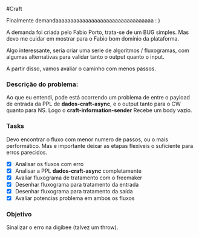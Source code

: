 #Craft 

Finalmente demandaaaaaaaaaaaaaaaaaaaaaaaaaaaaaaaaa : ) 

A demanda foi criada pelo Fabio Porto, trata-se de um BUG simples. Mas devo me cuidar em mostrar para o Fabio bom domínio da plataforma. 

Algo interessante, seria criar uma serie de algoritmos / fluxogramas, com algumas alternativas para validar tanto o output quanto o input.

A partir disso, vamos avaliar o caminho com menos passos. 

### Descrição do problema: 

Ao que eu entendi, pode está ocorrendo um problema de entre o payload de entrada da PPL de **dados-craft-async**, e o output tanto para o CW quanto para NS. Logo o **craft-information-sender** Recebe um body vazio. 

### Tasks

Devo encontrar o fluxo com menor numero de passos, ou o mais performático. Mas e importante deixar as etapas flexíveis o suficiente para erros parecidos. 

- [x] Analisar os fluxos com erro
- [x] Analisar a PPL **dados-craft-async** completamente
- [x] Avaliar fluxograma de tratamento com o freemaker
- [x] Desenhar fluxograma para tratamento da entrada
- [x] Desenhar fluxograma para tratamento da saída
- [x] Avaliar potencias problema em ambos os fluxos

### Objetivo 

Sinalizar o erro na digibee (talvez um throw).


